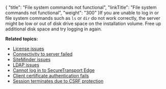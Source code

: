 {
    "title": "File system commands not functional",
    "linkTitle": "File system commands not functional",
    "weight": "300"
}If you are unable to log in or file system commands such as `ls` or `dir` do not work correctly, the server might be low or out of disk drive space on the installation volume. Free up additional disk space and try logging in again.

**Related topics:**

-   [License issues](../t_st_license_issues)
-   [Connectivity to server failed](../t_st_connectivity_to_server_failed)
-   [SiteMinder issues](../t_st_siteminder_issues)
-   [LDAP issues](../c_st_ldap_issues)
-   [Cannot log in to SecureTransport Edge](../c_st_cannot_log_edge)
-   [Client certificate authentication fails](../c_st_client_certificate_authentication_fails)
-   [Session terminates due to CSRF protection](../c_st_session_terminates_due_to_csrf_protection)

